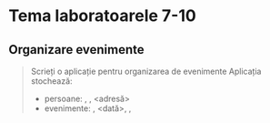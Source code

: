 # Tema laboratoarele 7-10

## Organizare evenimente
>Scrieți o aplicație pentru organizarea de evenimente
>Aplicația stochează:
>- persoane: <personID>, <nume>, <adresă>
>- evenimente: <ID>, <dată>, <timp>, <descriere>